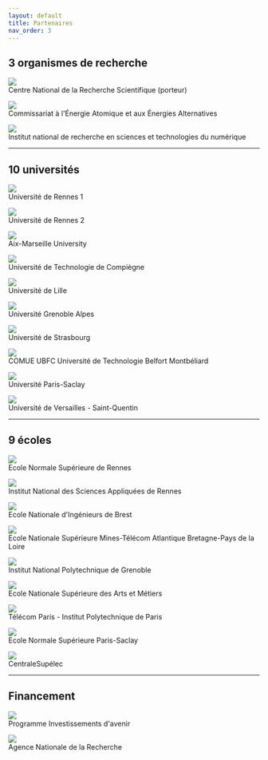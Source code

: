 ```yaml
---
layout: default
title: Partenaires
nav_order: 3
---
```


3 organismes de recherche
-------------------------

![](logos/cnrs.jpg)  
Centre National de la Recherche Scientifique (porteur)

![](logos/cea.jpg)  
Commissariat à l'Énergie Atomique et aux Énergies Alternatives

![](logos/inria.png)  
Institut national de recherche en sciences et technologies du numérique

* * *

10 universités
--------------

![](logos/ur1.png)  
Université de Rennes 1

![](logos/ur2.png)  
Université de Rennes 2

![](logos/amu.png)  
Aix-Marseille University

![](logos/utc.svg)  
Université de Technologie de Compiègne

![](logos/ulille.png)  
Université de Lille

![](logos/uga.svg)  
Université Grenoble Alpes

![](logos/unistra.jpg)  
Université de Strasbourg

![](logos/ubfc.png)  
COMUE UBFC Université de Technologie Belfort Montbéliard

![](logos/upsaclay.png)  
Université Paris-Saclay

![](logos/uvsq.jpg)  
Université de Versailles - Saint-Quentin

* * *

9 écoles
--------

![](logos/ens-rennes.svg)  
Ecole Normale Supérieure de Rennes

![](logos/insa-rennes.jpg)  
Institut National des Sciences Appliquées de Rennes

![](logos/enib.png)  
Ecole Nationale d'Ingénieurs de Brest

![](logos/imt-atlantique.png)  
Ecole Nationale Supérieure Mines-Télécom Atlantique Bretagne-Pays de la Loire

![](logos/inpg.svg)  
Institut National Polytechnique de Grenoble

![](logos/ensam.png)  
Ecole Nationale Supérieure des Arts et Métiers

![](logos/telecom.png)  
Télécom Paris - Institut Polytechnique de Paris

![](logos/ens-paris-saclay.png)  
Ecole Normale Supérieure Paris-Saclay

![](logos/cs.png)  
CentraleSupélec

* * *

Financement
-----------

![](logos/pia.png)  
Programme Investissements d'avenir

![](logos/anr.jpg)  
Agence Nationale de la Recherche
